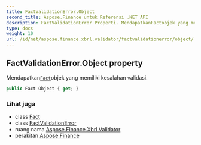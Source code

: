 ```yaml
---
title: FactValidationError.Object
second_title: Aspose.Finance untuk Referensi .NET API
description: FactValidationError Properti. MendapatkanFactobjek yang memiliki kesalahan validasi.
type: docs
weight: 10
url: /id/net/aspose.finance.xbrl.validator/factvalidationerror/object/
---
```

## FactValidationError.Object property

Mendapatkan[`Fact`](../../../aspose.finance.xbrl/fact/)objek yang memiliki kesalahan validasi.

```csharp
public Fact Object { get; }
```

### Lihat juga

* class [Fact](../../../aspose.finance.xbrl/fact/)
* class [FactValidationError](../)
* ruang nama [Aspose.Finance.Xbrl.Validator](../../factvalidationerror/)
* perakitan [Aspose.Finance](../../../)



